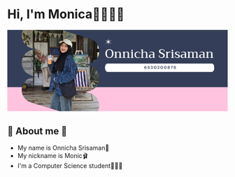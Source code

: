 # Hi, I'm Monica👋🏼🧕🏼
![momo.png](./img/pic.png)
## 🎀 About me 🎀
- My name is Onnicha Srisaman🫧
- My nickname is Monic🩰
- I'm a Computer Science student👩🏻‍💻